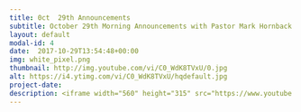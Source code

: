 ```yaml
---
title: 0ct  29th Announcements
subtitle: October 29th Morning Announcements with Pastor Mark Hornback.
layout: default
modal-id: 4 
date:  2017-10-29T13:54:48+00:00
img: white_pixel.png
thumbnail: http://img.youtube.com/vi/C0_WdK8TVxU/0.jpg
alt: https://i4.ytimg.com/vi/C0_WdK8TVxU/hqdefault.jpg
project-date: 
description: <iframe width="560" height="315" src="https://www.youtube.com/embed/C0_WdK8TVxU" frameborder="0" allowfullscreen></iframe> 
---
```

